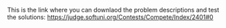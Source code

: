 This is the link where you can downlaod the problem descriptions and test the solutions:
https://judge.softuni.org/Contests/Compete/Index/2401#0

